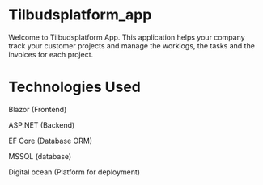 # Tilbudsplatform_app

Welcome to Tilbudsplatform App. This application helps your company track your customer projects and manage the worklogs, the tasks and the invoices for each project.

# Technologies Used

Blazor (Frontend)

ASP.NET (Backend)

EF Core (Database ORM)

MSSQL (database)

Digital ocean (Platform for deployment)
